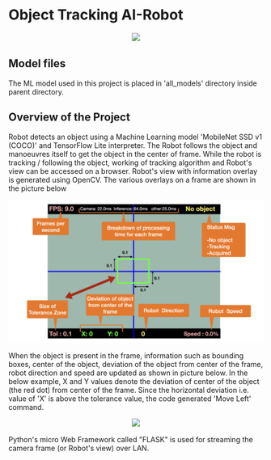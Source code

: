 # Object Tracking AI-Robot

<p align="center">
   <img src="https://github.com/jiteshsaini/files/blob/main/img/track3.gif">
</p>

## Model files
The ML model used in this project is placed in 'all_models' directory inside parent directory.

## Overview of the Project
Robot detects an object using a Machine Learning model 'MobileNet SSD v1 (COCO)' and TensorFlow Lite interpreter. The Robot follows the object and manoeuvres itself to get the object in the center of frame. While the robot is tracking / following the object, working of tracking algorithm and Robot's view can be accessed on a browser. Robot's view with information overlay is generated using OpenCV. The various overlays on a frame are shown in the picture below

<p align="center">
   <img src="https://github.com/jiteshsaini/files/blob/main/img/frame.jpeg" >
</p>


When the object is present in the frame, information such as bounding boxes, center of the object, deviation of the object from center of the frame, robot direction and speed are updated as shown in picture below. In the below example, X and Y values denote the deviation of center of the object (the red dot) from center of the frame. Since the horizontal deviation i.e. value of 'X' is above the tolerance value, the code generated 'Move Left' command.  

<p align="center">
   <img src="https://github.com/jiteshsaini/robotics-level-4/blob/main/img/robo_view.gif">
</p>


Python's micro Web Framework called "FLASK" is used for streaming the camera frame (or Robot's view) over LAN. 
